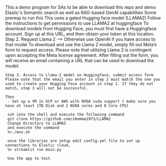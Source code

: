 This a demo program for SAs to be able to download this repo and demo Elastic's Semantic search as well as RAG-based GenAI capabilities
Some prereqs to run this 
  This uses a gated Hugging face model (LLAMA2)
  Follow the instructions to get permissions to use LLAMA2 at huggingface
    To download models from Hugging Face, you must first have a Huggingface account. Sign up at this URL, and then obtain your token at this location.
    Step 2. Request Llama 2 --> Otherwise use OpenAI if you have access to that model 
       To download and use the Llama 2 model, simply fill out Meta’s form to request access. Please note that utilizing Llama 2 is contingent upon accepting the Meta license agreement.
    After filling out the form, you will receive an email containing a URL that can be used to download the model.

    Step 3. Access to Llama-2 model on Huggingface, submit access form
    Please note that the email you enter in step 2 must match the one you used to create your Hugging Face account in step 1. If they do not match, step 3 will not be successful.

    Then 
     - Set up a VM in GCP or AWS with NVDA cuda support ( make sure you have at least 1TB Disk and 2 NVDA cores and 8 Core CPU)

     ssh into the shell and execute the follwoing command
     git clone https://github.com/sbomma1973/LLAMA2
     Change Directory to LLAMA2
     and execute the command
     %>./env.sh 

     once the libraries are setup edit config.yml file to set up connections to Elastic cloud, 
     %> streamlit run main.py 

     Use the app to test 
    
